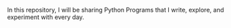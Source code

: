 In this repository, I will be sharing Python Programs that I write, explore, and experiment with every day.
